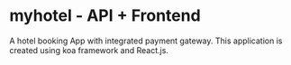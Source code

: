 # myhotel - API + Frontend
A hotel booking App with integrated payment gateway.
This application is created using koa framework and React.js.
